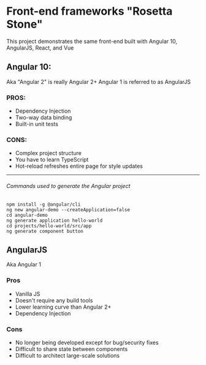 # Front-end frameworks "Rosetta Stone"

This project demonstrates the same front-end built with Angular 10, AngularJS, React, and Vue

## Angular 10:

Aka "Angular 2" is really Angular 2+
Angular 1 is referred to as AngularJS

### PROS:
- Dependency Injection
- Two-way data binding
- Built-in unit tests

### CONS:
- Complex project structure
- You have to learn TypeScript
- Hot-reload refreshes entire page for style updates

---

###### Commands used to generate the Angular project

```
npm install -g @angular/cli
ng new angular-demo --createApplication=false
cd angular-demo
ng generate application hello-world
cd projects/hello-world/src/app
ng generate component button
```

## AngularJS

Aka Angular 1

### Pros
- Vanilla JS
- Doesn't require any build tools
- Lower learning curve than Angular 2+
- Dependency Injection

### Cons
- No longer being developed except for bug/security fixes
- Difficult to share state between components
- Difficult to architect large-scale solutions